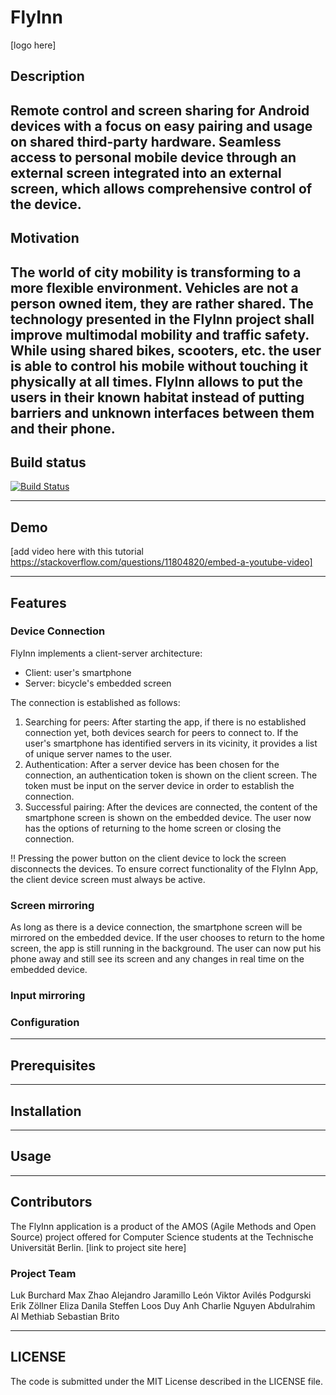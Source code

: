 # FlyInn
[logo here]

## Description
Remote control and screen sharing for Android devices with a focus on easy pairing and usage on shared third-party hardware.
Seamless access to personal mobile device through an external screen integrated into an external screen, which allows comprehensive control of the device.
---

## Motivation
The world of city mobility is transforming to a more flexible environment. Vehicles are not a person owned item, they are rather shared. The technology presented in the FlyInn project shall improve multimodal mobility and traffic safety.
While using shared bikes, scooters, etc. the user is able to control his mobile without touching it physically at all times. FlyInn allows to put the users in their known habitat instead of putting barriers and unknown interfaces between them and their phone.
---

## Build status
[![Build Status](https://travis-ci.org/amos-flyinn/amos-tub-ws18-proj1.svg?branch=master)](https://travis-ci.org/amos-flyinn/amos-tub-ws18-proj1)

---
## Demo
[add video here with this tutorial https://stackoverflow.com/questions/11804820/embed-a-youtube-video]

---

## Features
### Device Connection
FlyInn implements a client-server architecture:
* Client: user's smartphone
* Server: bicycle's embedded screen

The connection is established as follows:
1. Searching for peers: After starting the app, if there is no established connection yet, both devices search for peers to connect to. If the user's smartphone has identified servers in its vicinity, it provides a list of unique server names to the user.
2. Authentication: After a server device has been chosen for the connection, an authentication token is shown on the client screen. The token must be input on the server device in order to establish the connection.
3. Successful pairing: After the devices are connected, the content of the smartphone screen is shown on the embedded device. The user now has the options of returning to the home screen or closing the connection.

:bangbang: Pressing the power button on the client device to lock the screen disconnects the devices. To ensure correct functionality of the FlyInn App, the client device screen must always be active.

### Screen mirroring
As long as there is a device connection, the smartphone screen will be mirrored on the embedded device. If the user chooses to return to the home screen, the app is still running in the background.
The user can now put his phone away and still see its screen and any changes in real time on the embedded device.

### Input mirroring


### Configuration

---
## Prerequisites

---
## Installation

---
## Usage

---

## Contributors
The FlyInn application is a product of the AMOS (Agile Methods and Open Source) project offered for Computer Science students at the Technische Universität Berlin.
[link to project site here]

### Project Team
Luk Burchard
Max Zhao
Alejandro Jaramillo
León Viktor Avilés Podgurski
Erik Zöllner
Eliza Danila
Steffen Loos
Duy Anh Charlie Nguyen
Abdulrahim Al Methiab
Sebastian Brito


---
## LICENSE
The code is submitted under the MIT License described in the LICENSE file.
